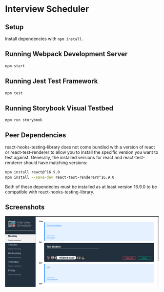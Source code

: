 # Interview Scheduler

## Setup

Install dependencies with `npm install`.

## Running Webpack Development Server

```sh
npm start
```

## Running Jest Test Framework

```sh
npm test
```

## Running Storybook Visual Testbed

```sh
npm run storybook
```
## Peer Dependencies

react-hooks-testing-library does not come bundled with a version of react or react-test-renderer to allow you to install the specific version you want to test against. Generally, the installed versions for react and react-test-renderer should have matching versions:
```sh
npm install react@^16.9.0
npm install --save-dev react-test-renderer@^16.9.0
```
Both of these dependecies must be installed as at least version 16.9.0 to be compatible with react-hooks-testing-library.

## Screenshots

!["Scheduler - Add Appointment"](https://github.com/SimonGarber/scheduler/blob/master/docs/LHL_Scheduler_Project_Add_Appointment.png)

